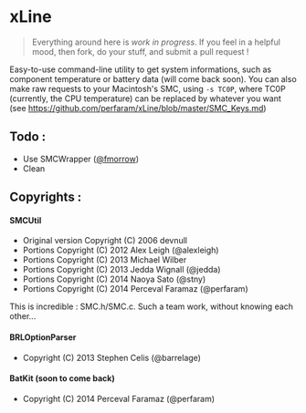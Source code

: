 xLine
=====
> Everything around here is *work in progress*. 
If you feel in a helpful mood, then fork, do your stuff, and submit a pull request !

Easy-to-use command-line utility to get system informations, such as component temperature or battery data (will come back soon).
You can also make raw requests to your Macintosh's SMC, using `-s TC0P`, where TC0P (currently, the CPU temperature) can be replaced by whatever you want (see https://github.com/perfaram/xLine/blob/master/SMC_Keys.md)

## Todo : 
* Use SMCWrapper ([@fmorrow](http://github.com/fmorrow))
* Clean

## Copyrights :
#### SMCUtil
 * Original version Copyright (C) 2006 devnull
 * Portions Copyright (C) 2012 Alex Leigh (@alexleigh)
 * Portions Copyright (C) 2013 Michael Wilber
 * Portions Copyright (C) 2013 Jedda Wignall (@jedda)
 * Portions Copyright (C) 2014 Naoya Sato (@stny)
 * Portions Copyright (C) 2014 Perceval Faramaz (@perfaram)

This is incredible : SMC.h/SMC.c. Such a team work, without knowing each other...

#### BRLOptionParser 
 * Copyright (C) 2013 Stephen Celis (@barrelage)

#### BatKit (soon to come back)
 * Copyright (C) 2014 Perceval Faramaz (@perfaram)
